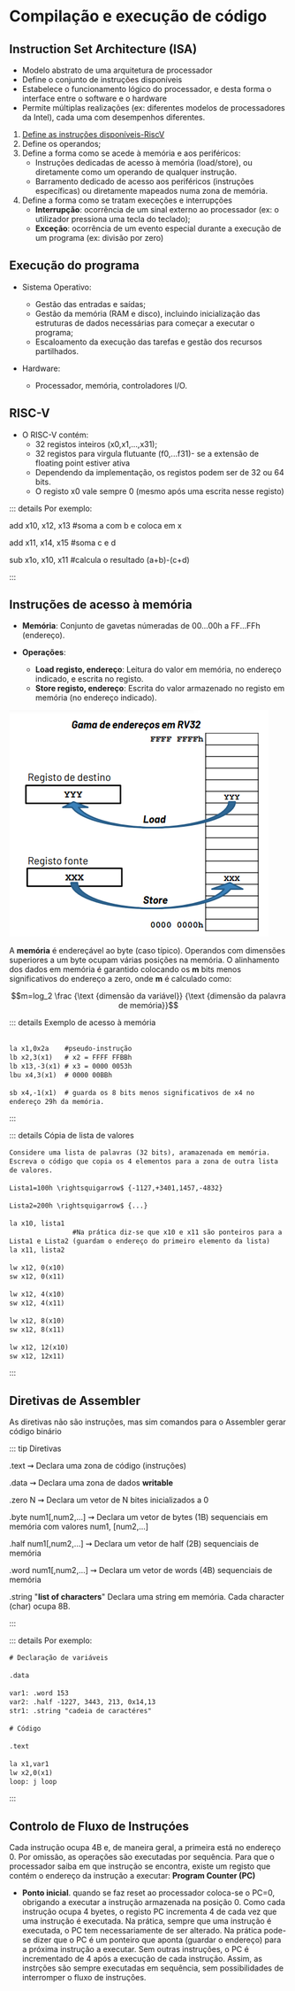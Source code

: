 # Compilação e execução de código

## Instruction Set Architecture (ISA)

- Modelo abstrato de uma arquitetura de processador
- Define o conjunto de instruções disponíveis
- Estabelece o funcionamento lógico do processador, e desta forma o interface entre o software e o hardware
- Permite múltiplas realizações (ex: diferentes modelos de processadores da Intel), cada uma com desempenhos diferentes.

1. [Define as instruções disponíveis-RiscV](https://drive.google.com/file/d/1a4tSO8MrOxcFGxrdwuO_4-0-kBs3Ol3Q/view?usp=sharing)
2. Define os operandos;
3. Define a forma como se acede à memória e aos periféricos:
   - Instruções dedicadas de acesso à memória (load/store), ou diretamente como um operando de qualquer instrução.
   - Barramento dedicado de acesso aos periféricos (instruções específicas) ou diretamente mapeados numa zona de memória.
4. Define a forma como se tratam execeções e interrupções
   - **Interrupção**: ocorrência de um sinal externo ao processador (ex: o utilizador pressiona uma tecla do teclado);
   - **Exceção**: ocorrência de um evento especial durante a execução de um programa (ex: divisão por zero)

## Execução do programa

- Sistema Operativo:

  - Gestão das entradas e saídas;
  - Gestão da memória (RAM e disco), incluindo inicialização das estruturas de dados necessárias para começar a executar o programa;
  - Escaloamento da execução das tarefas e gestão dos recursos partilhados.

- Hardware:
  - Processador, memória, controladores I/O.

## RISC-V

- O RISC-V contém:
  - 32 registos inteiros (x0,x1,...,x31);
  - 32 registos para virgula flutuante (f0,...f31)- se a extensão de floating point estiver ativa
  - Dependendo da implementação, os registos podem ser de 32 ou 64 bits.
  - O registo x0 vale sempre 0 (mesmo após uma escrita nesse registo)

::: details Por exemplo:

add x10, x12, x13 #soma a com b e coloca em x

add x11, x14, x15 #soma c e d

sub x1o, x10, x11 #calcula o resultado (a+b)-(c+d)

:::

## Instruções de acesso à memória

- **Memória**: Conjunto de gavetas númeradas de 00...00h a FF...FFh (endereço).

- **Operações**:
  - **Load registo, endereço**: Leitura do valor em memória, no endereço indicado, e escrita no registo.
  - **Store registo, endereço**: Escrita do valor armazenado no registo em memória (no endereço indicado).

![single precision](./img/img3.png)

A **memória** é endereçável ao byte (caso típico).
Operandos com dimensões superiores a um byte ocupam várias posições na memória.
O alinhamento dos dados em memória é garantido colocando os **m** bits menos significativos do endereço a zero, onde **m** é calculado como:

$$m=log_2 \frac {\text {dimensão da variável}} {\text {dimensão da palavra de memória}}$$

::: details Exemplo de acesso à memória

```

la x1,0x2a    #pseudo-instrução
lb x2,3(x1)   # x2 = FFFF FFBBh
lb x13,-3(x1) # x3 = 0000 0053h
lbu x4,3(x1)  # 0000 00BBh

sb x4,-1(x1)  # guarda os 8 bits menos significativos de x4 no endereço 29h da memória.

```

:::

::: details Cópia de lista de valores

```
Considere uma lista de palavras (32 bits), aramazenada em memória. Escreva o código que copia os 4 elementos para a zona de outra lista de valores.

Lista1=100h \rightsquigarrow$ {-1127,+3401,1457,-4832}

Lista2=200h \rightsquigarrow$ {...}

la x10, lista1
                #Na prática diz-se que x10 e x11 são ponteiros para a Lista1 e Lista2 (guardam o endereço do primeiro elemento da lista)
la x11, lista2

lw x12, 0(x10)
sw x12, 0(x11)

lw x12, 4(x10)
sw x12, 4(x11)

lw x12, 8(x10)
sw x12, 8(x11)

lw x12, 12(x10)
sw x12, 12x11)

```

:::

## Diretivas de Assembler

As diretivas não são instruções, mas sim comandos para o Assembler gerar código binário

::: tip Diretivas

.text $\rightsquigarrow$ Declara uma zona de código (instruções)

.data $\rightsquigarrow$ Declara uma zona de dados **writable**

.zero N $\rightsquigarrow$ Declara um vetor de N bites inicializados a 0

.byte num1[,num2,...] $\rightsquigarrow$ Declara um vetor de bytes (1B) sequenciais em memória com valores num1, [num2,...]

.half num1[,num2,...] $\rightsquigarrow$ Declara um vetor de half (2B) sequenciais de memória

.word num1[,num2,...] $\rightsquigarrow$ Declara um vetor de words (4B) sequenciais de memória

.string "**list of characters**" Declara uma string em memória. Cada character (char) ocupa 8B.

:::

::: details Por exemplo:

```
# Declaração de variáveis

.data

var1: .word 153
var2: .half -1227, 3443, 213, 0x14,13
str1: .string "cadeia de caractéres"

# Código

.text

la x1,var1
lw x2,0(x1)
loop: j loop

```

:::

## Controlo de Fluxo de Instruçóes

Cada instrução ocupa 4B e, de maneira geral, a primeira está no endereço 0.
Por omissão, as operações são executadas por sequência.
Para que o processador saiba em que instrução se encontra, existe um registo que contém o endereço da instrução a executar: **Program Counter (PC)**

- **Ponto inicial**. quando se faz reset ao processador coloca-se o PC=0, obrigando a executar a instrução armazenada na posição 0.
  Como cada instrução ocupa 4 byetes, o registo PC incrementa 4 de cada vez que uma instrução é executada. Na prática, sempre que uma instrução é executada, o PC tem necessariamente de ser alterado.
  Na prática pode-se dizer que o PC é um ponteiro que aponta (guardar o endereço) para a próxima instrução a executar.
  Sem outras instruções, o PC é incrementado de 4 após a execução de cada instrução. Assim, as instrções são sempre executadas em sequência, sem possibilidades de interromper o fluxo de instruções.
